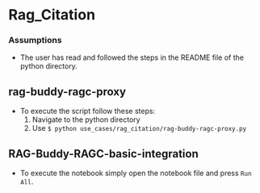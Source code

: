 # Rag_Citation

### Assumptions
- The user has read and followed the steps in the README file of the python directory.

## rag-buddy-ragc-proxy

- To execute the script follow these steps:
    1. Navigate to the python directory
    2. Use `$ python use_cases/rag_citation/rag-buddy-ragc-proxy.py`

## RAG-Buddy-RAGC-basic-integration

- To execute the notebook simply open the notebook file and press `Run All`.